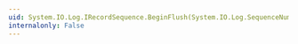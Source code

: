 ```yaml
---
uid: System.IO.Log.IRecordSequence.BeginFlush(System.IO.Log.SequenceNumber,System.AsyncCallback,System.Object)
internalonly: False
---
```

